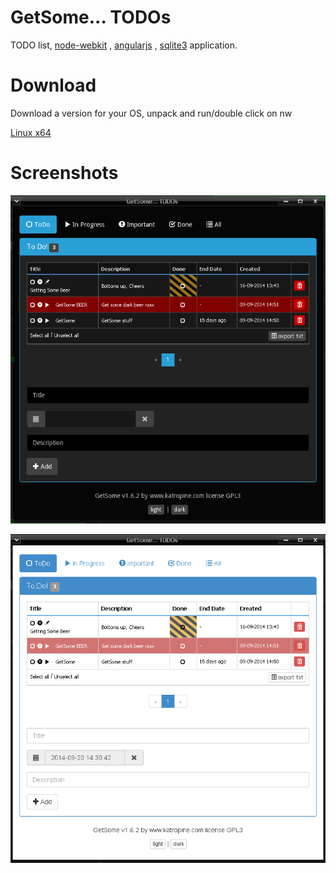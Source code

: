 GetSome... TODOs
=======================

TODO list, [node-webkit](https://github.com/rogerwang/node-webkit) , [angularjs](https://angularjs.org/) , [sqlite3](http://www.sqlite.org/) application.

Download
======================
Download a version for your OS, unpack and run/double click on nw


[Linux x64](https://github.com/katropine/GetSome/releases/tag/v1.6.2-linux-x64)


Screenshots
======================

![](https://github.com/katropine/GetSome/blob/master/res/images/getsome-dark.png)

![](https://github.com/katropine/GetSome/blob/master/res/images/getsome-light.png)






